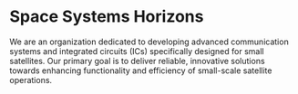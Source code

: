 # Space Systems Horizons

We are an organization dedicated to developing advanced communication systems and integrated circuits (ICs) specifically designed for small satellites. Our primary goal is to deliver reliable, innovative solutions towards enhancing functionality and efficiency of small-scale satellite operations.
